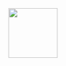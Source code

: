 <div id="header" align="center">
  <img src="https://i.giphy.com/media/28GHfhGFWpFgsQB4wR/giphy.webp" width="100"/>
</div>
